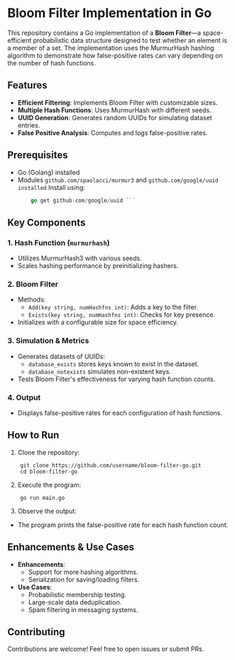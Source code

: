 # Bloom Filter Implementation in Go

This repository contains a Go implementation of a **Bloom Filter**—a space-efficient probabilistic data structure designed to test whether an element is a member of a set. The implementation uses the MurmurHash hashing algorithm to demonstrate how false-positive rates can vary depending on the number of hash functions.


## Features

- **Efficient Filtering**: Implements Bloom Filter with customizable sizes.
- **Multiple Hash Functions**: Uses MurmurHash with different seeds.
- **UUID Generation**: Generates random UUIDs for simulating dataset entries.
- **False Positive Analysis**: Computes and logs false-positive rates.


## Prerequisites

- Go (Golang) installed
- Modules `github.com/spaolacci/murmur3` and `github.com/google/uuid installed`
    Install using:
    ```go get github.com/spaolacci/murmur3
        go get github.com/google/uuid ```

## Key Components

### 1. Hash Function (`murmurhash`)

- Utilizes MurmurHash3 with various seeds.
- Scales hashing performance by preinitializing hashers.

### 2. Bloom Filter

- Methods:
    - `Add(key string, numHashfns int)`: Adds a key to the filter.
    - `Exists(key string, numHashfns int)`: Checks for key presence.
- Initializes with a configurable size for space efficiency.

### 3. Simulation & Metrics
- Generates datasets of UUIDs:
    - `database_exists` stores keys known to exist in the dataset.
    - `database_notexists` simulates non-existent keys.
- Tests Bloom Filter's effectiveness for varying hash function counts.

### 4. Output
- Displays false-positive rates for each configuration of hash functions.


## How to Run

1. Clone the repository:
```
    git clone https://github.com/username/bloom-filter-go.git
    cd bloom-filter-go
```

2. Execute the program:
```
    go run main.go
```

3. Observe the output:
- The program prints the false-positive rate for each hash function count.


## Enhancements & Use Cases
- **Enhancements**:
    - Support for more hashing algorithms.
    - Serialization for saving/loading filters.
- **Use Cases**:
    - Probabilistic membership testing.
    - Large-scale data deduplication.
    - Spam filtering in messaging systems.


## Contributing
Contributions are welcome! Feel free to open issues or submit PRs.    

